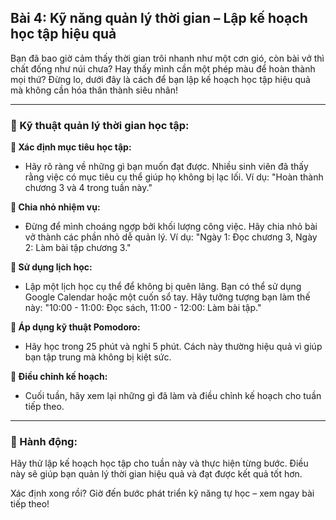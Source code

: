 ## Bài 4: Kỹ năng quản lý thời gian – Lập kế hoạch học tập hiệu quả

Bạn đã bao giờ cảm thấy thời gian trôi nhanh như một cơn gió, còn bài vở thì chất đống như núi chưa? Hay thấy mình cần một phép màu để hoàn thành mọi thứ? Đừng lo, dưới đây là cách để bạn lập kế hoạch học tập hiệu quả mà không cần hóa thân thành siêu nhân!

---

### 📌 Kỹ thuật quản lý thời gian học tập:

**🔹 Xác định mục tiêu học tập:**
- Hãy rõ ràng về những gì bạn muốn đạt được. Nhiều sinh viên đã thấy rằng việc có mục tiêu cụ thể giúp họ không bị lạc lối. Ví dụ: "Hoàn thành chương 3 và 4 trong tuần này."

**🔹 Chia nhỏ nhiệm vụ:**
- Đừng để mình choáng ngợp bởi khối lượng công việc. Hãy chia nhỏ bài vở thành các phần nhỏ dễ quản lý. Ví dụ: "Ngày 1: Đọc chương 3, Ngày 2: Làm bài tập chương 3."

**🔹 Sử dụng lịch học:**
- Lập một lịch học cụ thể để không bị quên lãng. Bạn có thể sử dụng Google Calendar hoặc một cuốn sổ tay. Hãy tưởng tượng bạn làm thế này: "10:00 - 11:00: Đọc sách, 11:00 - 12:00: Làm bài tập."

**🔹 Áp dụng kỹ thuật Pomodoro:**
- Hãy học trong 25 phút và nghỉ 5 phút. Cách này thường hiệu quả vì giúp bạn tập trung mà không bị kiệt sức.

**🔹 Điều chỉnh kế hoạch:**
- Cuối tuần, hãy xem lại những gì đã làm và điều chỉnh kế hoạch cho tuần tiếp theo.

---

### 🚀 Hành động:

Hãy thử lập kế hoạch học tập cho tuần này và thực hiện từng bước. Điều này sẽ giúp bạn quản lý thời gian hiệu quả và đạt được kết quả tốt hơn.

Xác định xong rồi? Giờ đến bước phát triển kỹ năng tự học – xem ngay bài tiếp theo!
